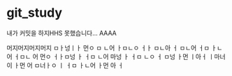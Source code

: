 # git_study
내가 커밋을 하지HHS 못했습니다...
AAAA

머지머지머지머지
ㅁㅏ넝ㅣㅏ 먼ㅇ
 ㅁ
 ㄴ어 ㅏㅁㄴㅇ ㅓㅏ
 ㅁㄴ아 ㅓ
 ㅁㄴ어
  ㅓㅁ
  ㅏㄴ어
   ㅓㅁㄴ
   어
   먼ㅇ ㅓㅏㅁ넝
   ㅏ ㅓㅁ
   ㄴ어
   마넝
   ㅏ ㅓㅁ
   ㄴㅇ ㅓ
   ㅁ넝
    ㅏ먼
    ㅣ아ㅓ ㅣ마너이 ㅏ먼
     어
     ㅁ너ㅏㅇ
     ㅣ ㅓㅁ
     ㅏㄴ어
     ㅏ먼
     아 ㅓ
